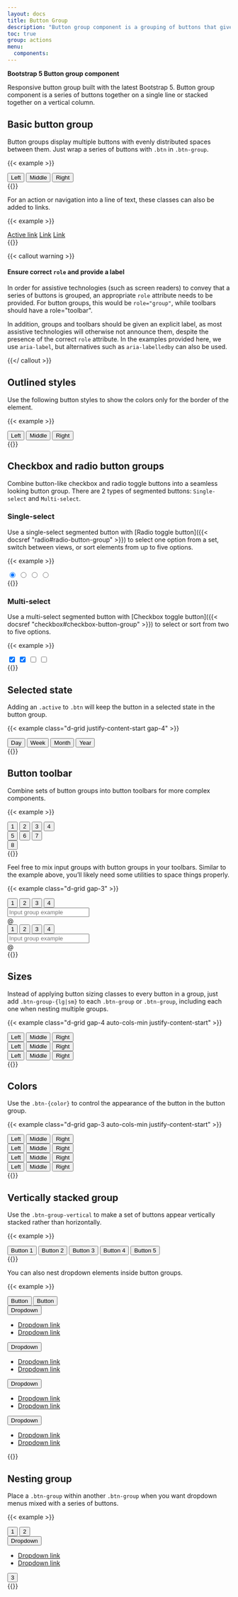 ```yaml
---
layout: docs
title: Button Group
description: "Button group component is a grouping of buttons that gives users access to frequently performed, related actions."
toc: true
group: actions
menu:
  components:
---
```


**Bootstrap 5 Button group component**

Responsive button group built with the latest Bootstrap 5. Button group component is a series of buttons together on a single line or stacked together on a vertical column.

## Basic button group

Button groups display multiple buttons with evenly distributed spaces between them. Just wrap a series of buttons with `.btn` in `.btn-group`. 

{{< example >}}
<div class="btn-group" role="group" aria-label="Basic example">
  <button type="button" class="btn btn-primary">Left</button>
  <button type="button" class="btn btn-primary">Middle</button>
  <button type="button" class="btn btn-primary">Right</button>
</div>
{{</ example >}}

For an action or navigation into a line of text, these classes can also be added to links.

{{< example >}}
<div class="btn-group">
  <a href="#" class="btn btn-primary active" aria-current="page">Active link</a>
  <a href="#" class="btn btn-primary">Link</a>
  <a href="#" class="btn btn-primary">Link</a>
</div>
{{</ example >}}

{{< callout warning >}}

#### Ensure correct `role` and provide a label

In order for assistive technologies (such as screen readers) to convey that a series of buttons is grouped, an appropriate `role` attribute needs to be provided. For button groups, this would be `role="group"`, while toolbars should have a role="toolbar".

In addition, groups and toolbars should be given an explicit label, as most assistive technologies will otherwise not announce them, despite the presence of the correct `role` attribute. In the examples provided here, we use `aria-label`, but alternatives such as `aria-labelledby` can also be used.

{{</ callout >}}


## Outlined styles

Use the following button styles to show the colors only for the border of the element.

{{< example >}}
<div class="btn-group" role="group" aria-label="Basic outlined example">
  <button type="button" class="btn btn-outline-primary">Left</button>
  <button type="button" class="btn btn-outline-primary">Middle</button>
  <button type="button" class="btn btn-outline-primary">Right</button>
</div>
{{</ example >}}

## Checkbox and radio button groups

Combine button-like checkbox and radio toggle buttons into a seamless looking button group. There are 2 types of segmented buttons: `Single-select` and `Multi-select`.

### Single-select

Use a single-select segmented button with [Radio toggle button]({{< docsref "radio#radio-button-group" >}}) to select one option from a set, switch between views, or sort elements from up to five options. 

{{< example >}}
  <div class="btn-group" role="group" aria-label="Basic radio toggle button group">
    <input type="radio" class="btn-check" name="btnradio" id="btnradio1" autocomplete="off" checked />
    <label class="btn btn-default" for="btnradio1"><i class="fa-solid fa-align-left"></i></label>
    <input type="radio" class="btn-check" name="btnradio" id="btnradio2" autocomplete="off" />
    <label class="btn btn-default ms-0" for="btnradio2"><i class="fa-solid fa-align-center"></i></label>
    <input type="radio" class="btn-check" name="btnradio" id="btnradio3" autocomplete="off" />
    <label class="btn btn-default ms-0" for="btnradio3"><i class="fa-solid fa-align-right"></i></label>
    <input type="radio" class="btn-check" name="btnradio" id="btnradio4" autocomplete="off" />
    <label class="btn btn-default ms-0" for="btnradio4"><i class="fa-solid fa-align-justify"></i></label>
  </div>
{{</ example >}}

### Multi-select

Use a multi-select segmented button with [Checkbox toggle button]({{< docsref "checkbox#checkbox-button-group" >}}) to select or sort from two to five options. 

{{< example >}}
  <div class="btn-group" role="group" aria-label="Basic checkbox toggle button group">
    <input type="checkbox" class="btn-check" id="btncheck1" autocomplete="off" checked />
    <label class="btn btn-default" for="btncheck1"><i class="fa-solid fa-bold"></i></label>
    <input type="checkbox" class="btn-check" id="btncheck2" autocomplete="off" checked />
    <label class="btn btn-default" for="btncheck2"><i class="fa-solid fa-italic"></i></label>
    <input type="checkbox" class="btn-check" id="btncheck3" autocomplete="off" />
    <label class="btn btn-default" for="btncheck3"><i class="fa-solid fa-underline"></i></label>
    <input type="checkbox" class="btn-check" id="btncheck4" autocomplete="off" />
    <label class="btn btn-default" for="btncheck4"><i class="fa-solid fa-strikethrough"></i></label>
  </div>
{{</ example >}}

## Selected state

Adding an `.active` to `.btn` will keep the button in a selected state in the button group.

{{< example class="d-grid justify-content-start gap-4" >}}
<div class="btn-group" role="group" aria-label="Basic example">
  <button type="button" class="btn btn-default active">Day</button>
  <button type="button" class="btn btn-default">Week</button>
  <button type="button" class="btn btn-default">Month</button>
  <button type="button" class="btn btn-default">Year</button>
</div>
{{</ example >}}

## Button toolbar

Combine sets of button groups into button toolbars for more complex components.

{{< example >}}
<div class="btn-toolbar" role="toolbar" aria-label="Toolbar with button groups">
  <div class="btn-group" role="group" aria-label="First group">
    <button type="button" class="btn btn-primary">1</button>
    <button type="button" class="btn btn-primary">2</button>
    <button type="button" class="btn btn-primary">3</button>
    <button type="button" class="btn btn-primary">4</button>
  </div>
  <div class="btn-group ms-2" role="group" aria-label="Second group">
    <button type="button" class="btn btn-secondary">5</button>
    <button type="button" class="btn btn-secondary">6</button>
    <button type="button" class="btn btn-secondary">7</button>
  </div>
  <div class="btn-group ms-2" role="group" aria-label="Third group">
    <button type="button" class="btn btn-default">8</button>
  </div>
</div>
{{</ example >}}

Feel free to mix input groups with button groups in your toolbars. Similar to the example above, you’ll likely need some utilities to space things properly.

{{< example class="d-grid gap-3" >}}
<div class="btn-toolbar" role="toolbar">
  <div class="btn-group me-3" role="group" aria-label="First group">
    <button type="button" class="btn btn-outline-primary">1</button>
    <button type="button" class="btn btn-outline-primary">2</button>
    <button type="button" class="btn btn-outline-primary">3</button>
    <button type="button" class="btn btn-outline-primary">4</button>
  </div>
  <div class="input-group input-group-prefix">    
    <input type="text" class="form-control" placeholder="Input group example" 
    aria-label="Input group example" aria-describedby="btnGroupAddon">
    <div class="input-group-text">@</div>
  </div>
</div>

<div class="btn-toolbar justify-content-between" role="toolbar">
  <div class="btn-group me-3" role="group" aria-label="First group">
    <button type="button" class="btn btn-outline-primary">1</button>
    <button type="button" class="btn btn-outline-primary">2</button>
    <button type="button" class="btn btn-outline-primary">3</button>
    <button type="button" class="btn btn-outline-primary">4</button>
  </div>
  <div class="input-group input-group-prefix">
    <input type="text" class="form-control" placeholder="Input group example" 
    aria-label="Input group example" aria-describedby="btnGroupAddon2">
    <div class="input-group-text">@</div>
  </div>
</div>
{{</ example >}}

## Sizes

Instead of applying button sizing classes to every button in a group, just add `.btn-group-{lg|sm}` to each `.btn-group` or `.btn-group`, including each one when nesting multiple groups.

{{< example class="d-grid gap-4 auto-cols-min justify-content-start" >}}
<div class="btn-group btn-group-lg" role="group" aria-label="Large button group">
  <button type="button" class="btn btn-default">Left</button>
  <button type="button" class="btn btn-default">Middle</button>
  <button type="button" class="btn btn-default">Right</button>
</div>
<div class="btn-group" role="group" aria-label="Default button group">
  <button type="button" class="btn btn-default">Left</button>
  <button type="button" class="btn btn-default">Middle</button>
  <button type="button" class="btn btn-default">Right</button>
</div>
<div class="btn-group btn-group-sm" role="group" aria-label="Small button group">
  <button type="button" class="btn btn-default">Left</button>
  <button type="button" class="btn btn-default">Middle</button>
  <button type="button" class="btn btn-default">Right</button>
</div>
{{</ example >}}

## Colors

Use the `.btn-{color}` to control the appearance of the button in the button group.

{{< example class="d-grid gap-3 auto-cols-min justify-content-start" >}}
<div class="btn-group" role="group">
  <button type="button" class="btn btn-default">Left</button>
  <button type="button" class="btn btn-default">Middle</button>
  <button type="button" class="btn btn-default">Right</button>
</div>
<div class="btn-group" role="group">
  <button type="button" class="btn btn-primary">Left</button>
  <button type="button" class="btn btn-primary">Middle</button>
  <button type="button" class="btn btn-primary">Right</button>
</div>
<div class="btn-group" role="group">
  <button type="button" class="btn btn-danger">Left</button>
  <button type="button" class="btn btn-danger">Middle</button>
  <button type="button" class="btn btn-danger">Right</button>
</div>
<div class="btn-group" role="group">
  <button type="button" class="btn btn-success">Left</button>
  <button type="button" class="btn btn-success">Middle</button>
  <button type="button" class="btn btn-success">Right</button>
</div>
{{</ example >}}


## Vertically stacked group

Use the `.btn-group-vertical` to make a set of buttons appear vertically stacked rather than horizontally. 

{{< example >}}
<div class="btn-group-vertical" role="group" aria-label="Vertical button group">
  <button type="button" class="btn btn-primary">Button 1</button>
  <button type="button" class="btn btn-primary">Button 2</button>
  <button type="button" class="btn btn-primary">Button 3</button>
  <button type="button" class="btn btn-primary">Button 4</button>
  <button type="button" class="btn btn-primary">Button 5</button>
</div>
{{</ example >}}

You can also nest dropdown elements inside button groups.

{{< example >}}
<div class="btn-group-vertical" role="group" aria-label="Vertical button group">
  <button type="button" class="btn btn-primary">Button</button>
  <button type="button" class="btn btn-primary">Button</button>
  <div class="btn-group" role="group">
    <button type="button" class="btn btn-primary dropdown-toggle" data-bs-toggle="dropdown" aria-expanded="false">
      Dropdown
    </button>
    <ul class="dropdown-menu">
      <li><a class="dropdown-item" href="#">Dropdown link</a></li>
      <li><a class="dropdown-item" href="#">Dropdown link</a></li>
    </ul>
  </div>
  <div class="btn-group dropstart" role="group">
    <button type="button" class="btn btn-primary dropdown-toggle" data-bs-toggle="dropdown" aria-expanded="false">
      Dropdown
    </button>
    <ul class="dropdown-menu">
      <li><a class="dropdown-item" href="#">Dropdown link</a></li>
      <li><a class="dropdown-item" href="#">Dropdown link</a></li>
    </ul>
  </div>
  <div class="btn-group dropend" role="group">
    <button type="button" class="btn btn-primary dropdown-toggle" data-bs-toggle="dropdown" aria-expanded="false">
      Dropdown
    </button>
    <ul class="dropdown-menu">
      <li><a class="dropdown-item" href="#">Dropdown link</a></li>
      <li><a class="dropdown-item" href="#">Dropdown link</a></li>
    </ul>
  </div>
  <div class="btn-group dropup" role="group">
    <button type="button" class="btn btn-primary dropdown-toggle" data-bs-toggle="dropdown" aria-expanded="false">
      Dropdown
    </button>
    <ul class="dropdown-menu">
      <li><a class="dropdown-item" href="#">Dropdown link</a></li>
      <li><a class="dropdown-item" href="#">Dropdown link</a></li>
    </ul>
  </div>
</div>
{{</ example >}}

## Nesting group

Place a `.btn-group` within another `.btn-group` when you want dropdown menus mixed with a series of buttons.

{{< example >}}
<div class="btn-toolbar">
  <div class="btn-group" role="group" aria-label="Button group with nested dropdown">
    <button type="button" class="btn btn-primary">1</button>
    <button type="button" class="btn btn-primary">2</button>
    <div class="btn-group" role="group">
      <button type="button" class="btn btn-primary dropdown-toggle"
       data-bs-toggle="dropdown" aria-expanded="false">Dropdown</button>
      <ul class="dropdown-menu">
        <li><a class="dropdown-item" href="#">Dropdown link</a></li>
        <li><a class="dropdown-item" href="#">Dropdown link</a></li>
      </ul>
    </div>
    <button type="button" class="btn btn-primary">3</button>
  </div>
</div>
{{</ example >}}
